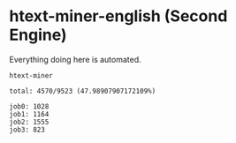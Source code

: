 # htext-miner-english (Second Engine)

Everything doing here is automated.

```
htext-miner

total: 4570/9523 (47.98907907172109%)

job0: 1028
job1: 1164
job2: 1555
job3: 823
```